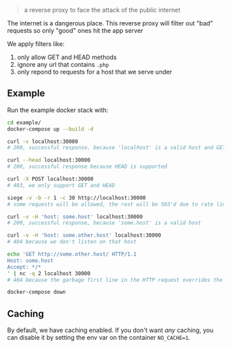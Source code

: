 > a reverse proxy to face the attack of the public internet

The internet is a dangerous place. This reverse proxy will filter out "bad" requests so only "good" ones hit the app server

We apply filters like:
  1. only allow GET and HEAD methods
  1. ignore any url that contains `.php`
  1. only repond to requests for a host that we serve under

## Example

Run the example docker stack with:
```bash
cd example/
docker-compose up --build -d

curl -v localhost:30000
# 200, successful response, because 'localhost' is a valid host and GET is suported

curl --head localhost:30000
# 200, successful response because HEAD is supported

curl -X POST localhost:30000
# 403, we only support GET and HEAD

siege -v -b -r 1 -c 30 http://localhost:30000
# some requests will be allowed, the rest will be 503'd due to rate limiting

curl -v -H 'host: some.host' localhost:30000
# 200, successful response, because 'some.host' is a valid host

curl -v -H 'host: some.other.host' localhost:30000
# 404 because we don't listen on that host

echo 'GET http://some.other.host/ HTTP/1.1
Host: some.host
Accept: */*
' | nc -q 2 localhost 30000
# 404 because the garbage first line in the HTTP request overrides the (valid) Host header

docker-compose down
```

## Caching
By default, we have caching enabled. If you don't want *any* caching, you can disable it by
setting the env var on the container `NO_CACHE=1`.
